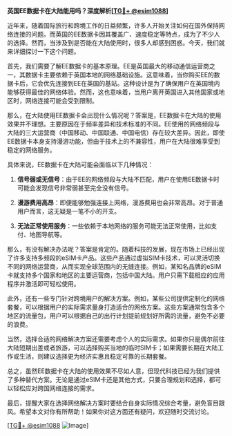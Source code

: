 **英国EE数据卡在大陆能用吗？深度解析[[TG💪+ @esim1088](https://t.me/s/esim1088)]**

近年来，随着国际旅行和跨境工作的日益频繁，许多人开始关注如何在国外保持网络连接的问题。而英国的EE数据卡因其覆盖广、速度稳定等特点，成为了不少人的选择。然而，当涉及到是否能在大陆使用时，很多人却感到困惑。今天，我们就来详细探讨一下这个问题。

首先，我们需要了解EE数据卡的基本原理。EE是英国最大的移动通信运营商之一，其数据卡主要依赖于英国本地的网络基础设施。这意味着，当你购买EE的数据卡后，它会优先连接到EE在英国的基站。这种设计是为了确保用户在英国境内能够获得最佳的网络体验。然而，这也意味着，当用户离开英国进入其他国家或地区时，网络连接可能会受到限制。

那么，在大陆使用EE数据卡会出现什么情况呢？答案是，EE数据卡在大陆的使用效果并不理想。主要原因在于频率差异和技术标准的不同。EE使用的网络频段与大陆的三大运营商（中国移动、中国联通、中国电信）存在较大差异。因此，即使EE数据卡本身支持漫游功能，但由于技术上的不兼容性，用户在大陆很难享受到稳定的网络服务。

具体来说，EE数据卡在大陆可能会面临以下几种情况：

1. **信号弱或无信号**：由于EE的网络频段与大陆不匹配，用户在使用EE数据卡时可能会发现信号非常弱甚至完全没有信号。
   
2. **漫游费用高昂**：即便能够勉强连接上网络，漫游费用也会非常高昂。对于普通用户而言，这无疑是一笔不小的开支。

3. **无法正常使用服务**：一些依赖于本地网络的服务可能无法正常使用，比如支付、地图导航等。

那么，有没有解决办法呢？答案是肯定的。随着科技的发展，现在市场上已经出现了许多支持多频段的eSIM卡产品。这些产品通过虚拟SIM卡技术，可以灵活切换不同的网络运营商，从而实现全球范围内的无缝连接。例如，某知名品牌的eSIM卡就支持多个国家和地区的主要运营商，包括中国大陆。用户只需下载相应的应用程序并激活即可轻松使用。

此外，还有一些专门针对跨境用户的解决方案。例如，某些公司提供定制化的网络套餐，可以根据用户的实际需求量身打造适合的网络方案。这些方案通常包含多个地区的流量包，用户可以根据自己的出行计划提前规划好所需的流量，避免不必要的浪费。

当然，选择合适的网络解决方案还需要考虑个人的实际需求。如果你只是偶尔前往大陆短期出差或者旅游，可以选择购买当地的临时SIM卡；如果需要长期在大陆工作或生活，则建议选择更为经济实惠且稳定可靠的长期套餐。

总之，虽然EE数据卡在大陆的使用效果不尽如人意，但现代科技已经为我们提供了多种替代方案。无论是通过eSIM卡还是其他方式，只要合理规划和选择，都可以轻松应对跨国网络连接的需求。

最后，提醒大家在选择网络解决方案时要结合自身实际情况综合考量，避免盲目跟风。希望本文对你有所帮助！如果你对这方面还有疑问，欢迎随时交流讨论。

[[TG💪+ @esim1088](https://t.me/s/esim1088) ![Image](https://i.postimg.cc/4NQfJmqS/Snipaste-2025-05-13-00-14-12.png)]
